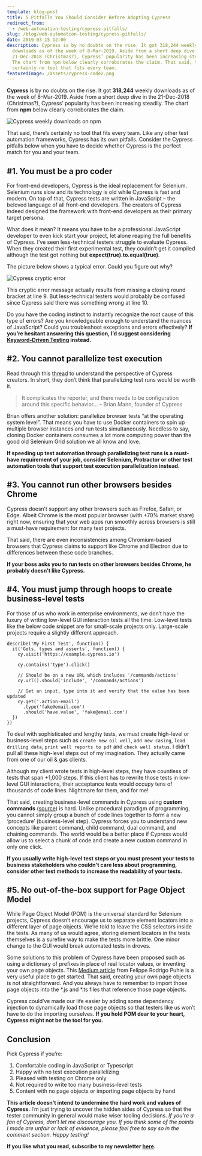 ```yaml
---
template: blog-post
title: 5 Pitfalls You Should Consider Before Adopting Cypress
redirect_from:
  - /web-automation-testing/cypress-pitfalls/
slug: /blog/web-automation-testing/cypress-pitfalls/
date: 2019-03-15 12:00
description: Cypress is by no doubts on the rise. It got 318,244 weekly
  downloads as of the week of 8-Mar-2019. Aside from a short deep dive in the
  21-Dec-2018 (Christmas?), Cypress’ popularity has been increasing steadily.
  The chart from npm below clearly corroborates the claim. That said, there’s
  certainly no tool that fits every team.
featuredImage: /assets/cypress-code2.png
---
```

**Cypress** is by no doubts on the rise. It got **318,244** weekly downloads as of the week of 8-Mar-2019. Aside from a short deep dive in the 21-Dec-2018 (Christmas?), Cypress’ popularity has been increasing steadily. The chart from **npm** below clearly corroborates the claim.

![Cypress weekly downloads on npm](/assets/cypress-npm.png "Cypress weekly downloads on npm")

That said, there’s certainly no tool that fits every team. Like any other test automation frameworks, Cypress has its own pitfalls. Consider the Cypress pitfalls below when you have to decide whether Cypress is the perfect match for you and your team.

## \#1. You must be a pro coder

For front-end developers, Cypress is the ideal replacement for Selenium. Selenium runs slow and its technology is old while Cypress is fast and modern. On top of that, Cypress tests are written in JavaScript – the beloved language of all front-end developers. The creators of Cypress indeed designed the framework with front-end developers as their primary target persona.

What does it mean? It means you have to be a professional JavaScript developer to even kick start your project, let alone reaping the full benefits of Cypress. I’ve seen less-technical testers struggle to evaluate Cypress. When they created their first experimental test, they couldn’t get it compiled although the test got nothing but **expect(true).to.equal(true)**.

The picture below shows a typical error. Could you figure out why?

![Cypress cryptic error](/assets/cypress-error.png "Cypress cryptic error")

This cryptic error message actually results from missing a closing round bracket at line 9. But less-technical testers would probably be confused since Cypress said there was something wrong at line 10.

Do you have the coding instinct to instantly recognize the root cause of this type of errors? Are you knowledgeable enough to understand the nuances of JavaScript? Could you troubleshoot exceptions and errors effectively? **If you’re hesitant answering this question, I’d suggest considering [Keyword-Driven Testing](https://en.wikipedia.org/wiki/Keyword-driven_testing) instead.**

## \#2. You cannot parallelize test execution

Read through this [thread](https://github.com/cypress-io/cypress/issues/64) to understand the perspective of Cypress creators. In short, they don’t think that parallelizing test runs would be worth it.

> It complicates the reporter, and there needs to be configuration around this specific behavior… – Brian Mann, founder of Cypress

Brian offers another solution: parallelize browser tests “at the operating system level”. That means you have to use Docker containers to spin up multiple browser instances and run tests simultaneously. Needless to say, cloning Docker containers consumes a lot more computing power than the good old Selenium Grid solution we all know and love.

**If speeding up test automation through parallelizing test runs is a must-have requirement of your job, consider Selenium, Protractor or other test automation tools that support test execution parallelization instead.**

## \#3. You cannot run other browsers besides Chrome

Cypress doesn’t support any other browsers such as Firefox, Safari, or Edge. Albeit Chrome is the most popular browser (with +70% market share) right now, ensuring that your web apps run smoothly across browsers is still a must-have requirement for many test projects.

That said, there are even inconsistencies among Chromium-based browsers that Cypress claims to support like Chrome and Electron due to differences between these code branches.

**If your boss asks you to run tests on other browsers besides Chrome, he probably doesn’t like Cypress.**

## \#4. You must jump through hoops to create business-level tests

For those of us who work in enterprise environments, we don’t have the luxury of writing low-level GUI interaction tests all the time. Low-level tests like the below code snippet are for small-scale projects only. Large-scale projects require a slightly different approach.

```
describe('My First Test', function() {
  it('Gets, types and asserts', function() {
    cy.visit('https://example.cypress.io')

    cy.contains('type').click()

    // Should be on a new URL which includes '/commands/actions'
    cy.url().should('include', '/commands/actions')

    // Get an input, type into it and verify that the value has been updated
    cy.get('.action-email')
      .type('fake@email.com')
      .should('have.value', 'fake@email.com')
  })
})
```

<!--StartFragment-->

To deal with sophisticated and lengthy tests, we must create high-level or business-level steps such as `create new oil well`, `add new casing`, `load drilling data`, `print well reports to pdf` and `check well status`. I didn’t pull all these high-level steps out of my imagination. They actually came from one of our oil & gas clients.

Although my client wrote tests in high-level steps, they have countless of tests that span +1,000 steps. If this client has to rewrite those tests in low-level GUI interactions, their acceptance tests would occupy tens of thousands of code lines. Nightmare for them, and for me!

That said, creating business-level commands in Cypress using **custom commands** ([source](https://docs.cypress.io/api/cypress-api/custom-commands.html)) is hard. Unlike procedural paradigm of programming, you cannot simply group a bunch of code lines together to form a new ‘procedure’ (business-level step). Cypress forces you to understand new concepts like parent command, child command, dual command, and chaining commands. The world would be a better place if Cypress would allow us to select a chunk of code and create a new custom command in only one click.

**If you usually write high-level test steps or you must present your tests to business stakeholders who couldn’t care less about programming, consider other test methods to increase the readability of your tests.**

## \#5. No out-of-the-box support for Page Object Model

While Page Object Model (POM) is the universal standard for Selenium projects, Cypress doesn’t encourage us to separate element locators into a different layer of page objects. We’re told to leave the CSS selectors inside the tests. As many of us would agree, storing element locators in the tests themselves is a surefire way to make the tests more brittle. One minor change to the GUI would break automated tests in droves.

Some solutions to this problem of Cypress have been proposed such as using a dictionary of prefixes in place of real locator values, or inventing your own page objects. This [Medium article](https://medium.com/reactbrasil/deep-diving-pageobject-pattern-and-using-it-with-cypress-e60b9d7d0d91) from Felippe Rodrigo Puhle is a very useful place to get started. That said, creating your own page objects is not straightforward. And you always have to remember to import those page objects into the \*.js and \*.ts files that reference those page objects.

Cypress could’ve made our life easier by adding some dependency injection to dynamically load those page objects so that testers like us won’t have to do the importing ourselves. **If you hold POM dear to your heart, Cypress might not be the tool for you.**

## Conclusion

Pick Cypress if you’re:

1. Comfortable coding in JavaScript or Typescript
2. Happy with no test execution parallelizing
3. Pleased with testing on Chrome only
4. Not required to write too many business-level tests
5. Content with no page objects or importing page objects by hand

**This article doesn’t intend to undermine the hard work and values of Cypress.** I’m just trying to uncover the hidden sides of Cypress so that the tester community in general would make wiser tooling decisions. *If you’re a fan of Cypress, don’t let me discourage you. If you think some of the points I made are unfair or lack of evidence, please feel free to say so in the comment section. Happy testing!*

**If you like what you read, subscribe to my newsletter [here](https://thucldnguyen.com/newsletter-subscription/).**
